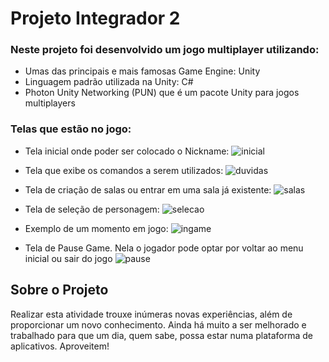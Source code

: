 

# Projeto Integrador 2
### Neste projeto foi desenvolvido um jogo multiplayer utilizando: 
- Umas das principais e mais famosas Game Engine: Unity
- Linguagem padrão utilizada na Unity: C#
- Photon Unity Networking (PUN) que é um pacote Unity para jogos multiplayers
### Telas que estão no jogo:
- Tela inicial onde poder ser colocado o Nickname:
![inicial](https://user-images.githubusercontent.com/55859005/111939969-5a5d3d00-8aac-11eb-9c0e-53dd8876d1f9.png)

- Tela que exibe os comandos a serem utilizados:
![duvidas](https://user-images.githubusercontent.com/55859005/111939936-487b9a00-8aac-11eb-9a3a-f3a616d2930e.png)

- Tela de criação de salas ou entrar em uma sala já existente:
![salas](https://user-images.githubusercontent.com/55859005/111939978-60531e00-8aac-11eb-88c9-a698feb0d08b.png)

- Tela de seleção de personagem:
![selecao](https://user-images.githubusercontent.com/55859005/111939993-6517d200-8aac-11eb-8bef-ad6df174915f.png)

- Exemplo de um momento em jogo:
![ingame](https://user-images.githubusercontent.com/55859005/111940000-69dc8600-8aac-11eb-8d97-b29b4e8a904d.png)

- Tela de Pause Game. Nela o jogador pode optar por voltar ao menu inicial ou sair do jogo
![pause](https://user-images.githubusercontent.com/55859005/111940012-6f39d080-8aac-11eb-8842-a783f9ada48d.png)

## Sobre o Projeto
Realizar esta atividade trouxe inúmeras novas experiências, além de proporcionar um novo conhecimento. Ainda há muito a ser melhorado e trabalhado para que um dia, quem sabe, possa estar numa plataforma de aplicativos. Aproveitem!
